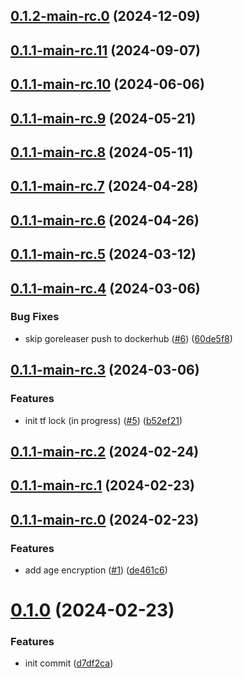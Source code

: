 ## [0.1.2-main-rc.0](https://github.com/kholisrag/terraform-backend-gitops/compare/v0.1.1-main-rc.11...v0.1.2-main-rc.0) (2024-12-09)



## [0.1.1-main-rc.11](https://github.com/kholisrag/terraform-backend-gitops/compare/v0.1.1-main-rc.10...v0.1.1-main-rc.11) (2024-09-07)



## [0.1.1-main-rc.10](https://github.com/kholisrag/terraform-backend-gitops/compare/v0.1.1-main-rc.9...v0.1.1-main-rc.10) (2024-06-06)



## [0.1.1-main-rc.9](https://github.com/kholisrag/terraform-backend-gitops/compare/v0.1.1-main-rc.8...v0.1.1-main-rc.9) (2024-05-21)



## [0.1.1-main-rc.8](https://github.com/kholisrag/terraform-backend-gitops/compare/v0.1.1-main-rc.7...v0.1.1-main-rc.8) (2024-05-11)



## [0.1.1-main-rc.7](https://github.com/kholisrag/terraform-backend-gitops/compare/v0.1.1-main-rc.6...v0.1.1-main-rc.7) (2024-04-28)



## [0.1.1-main-rc.6](https://github.com/kholisrag/terraform-backend-gitops/compare/v0.1.1-main-rc.5...v0.1.1-main-rc.6) (2024-04-26)



## [0.1.1-main-rc.5](https://github.com/kholisrag/terraform-backend-gitops/compare/v0.1.1-main-rc.4...v0.1.1-main-rc.5) (2024-03-12)



## [0.1.1-main-rc.4](https://github.com/kholisrag/terraform-backend-gitops/compare/v0.1.1-main-rc.3...v0.1.1-main-rc.4) (2024-03-06)


### Bug Fixes

* skip goreleaser push to dockerhub ([#6](https://github.com/kholisrag/terraform-backend-gitops/issues/6)) ([60de5f8](https://github.com/kholisrag/terraform-backend-gitops/commit/60de5f8cb7ca5de2384cd25a728bb5280c9a84a0))



## [0.1.1-main-rc.3](https://github.com/kholisrag/terraform-backend-gitops/compare/v0.1.1-main-rc.2...v0.1.1-main-rc.3) (2024-03-06)


### Features

* init tf lock (in progress) ([#5](https://github.com/kholisrag/terraform-backend-gitops/issues/5)) ([b52ef21](https://github.com/kholisrag/terraform-backend-gitops/commit/b52ef2177a1680463e2013de9aba88a22e3a62b5))



## [0.1.1-main-rc.2](https://github.com/kholisrag/terraform-backend-gitops/compare/v0.1.1-main-rc.1...v0.1.1-main-rc.2) (2024-02-24)



## [0.1.1-main-rc.1](https://github.com/kholisrag/terraform-backend-gitops/compare/v0.1.1-main-rc.0...v0.1.1-main-rc.1) (2024-02-23)



## [0.1.1-main-rc.0](https://github.com/kholisrag/terraform-backend-gitops/compare/v0.1.0...v0.1.1-main-rc.0) (2024-02-23)


### Features

* add age encryption ([#1](https://github.com/kholisrag/terraform-backend-gitops/issues/1)) ([de461c6](https://github.com/kholisrag/terraform-backend-gitops/commit/de461c60dba9da9bf9d174d706c4e8957d25e316))



# [0.1.0](https://github.com/kholisrag/terraform-backend-gitops/compare/d7df2caf14b30e0c8976210155bf673d87c311ab...v0.1.0) (2024-02-23)


### Features

* init commit ([d7df2ca](https://github.com/kholisrag/terraform-backend-gitops/commit/d7df2caf14b30e0c8976210155bf673d87c311ab))



